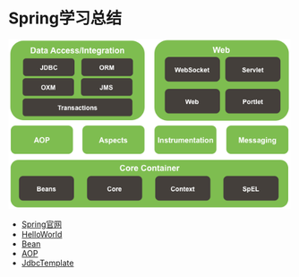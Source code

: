 # Spring学习总结
![无法加载图片](https://github.com/Ywfy/Learning-summary-for-Spring4/blob/master/%E5%9B%BE%E7%89%871.png)
* [Spring官网](http://spring.io/)
* [HelloWorld](https://github.com/Ywfy/Learning-summary-for-Spring4/blob/master/HelloWorld/README.md)
* [Bean](https://github.com/Ywfy/Learning-summary-for-Spring4/blob/master/Bean/README.md)
* [AOP]()
* [JdbcTemplate]()
